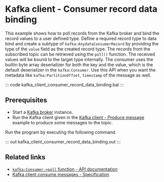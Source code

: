 # Kafka client - Consumer record data binding

This example shows how to poll records from the Kafka broker and bind the record values to a user defined type. Define a required record type to data bind and create a subtype of `kafka:AnydataConsumerRecord` by providing the type of the `value` field as the created record type. The records from the subscribed topic can be retrieved using the `poll()` function. The received values will be bound to the target type internally. The consumer uses the builtin byte array deserializer for both the key and the value, which is the default deserializer in the `kafka:Consumer`. Use this API when you want the metadata like `kafka:PartitionOffset`, `timestamp` of the message as well.

::: code kafka_client_consumer_record_data_binding.bal :::

## Prerequisites
- Start a [Kafka broker](https://kafka.apache.org/quickstart) instance.
- Run the Kafka client given in the [Kafka client - Produce message](/learn/by-example/kafka-client-produce-message) example to produce some messages to the topic. 

Run the program by executing the following command.

::: out kafka_client_consumer_record_data_binding.out :::

## Related links
- [`kafka:Consumer->poll` function - API documentation](https://lib.ballerina.io/ballerinax/kafka/latest/clients/Consumer#poll)
- [Kafka client consume messages - Specification](https://github.com/ballerina-platform/module-ballerinax-kafka/blob/master/docs/spec/spec.md#422-consume-messages)
